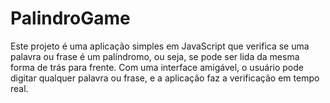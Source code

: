 # PalindroGame
Este projeto é uma aplicação simples em JavaScript que verifica se uma palavra ou frase é um palíndromo, ou seja, se pode ser lida da mesma forma de trás para frente. Com uma interface amigável, o usuário pode digitar qualquer palavra ou frase, e a aplicação faz a verificação em tempo real.
